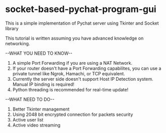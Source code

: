 # socket-based-pychat-program-gui
This is a simple implementation of Pychat server using Tkinter and Socket library

This tutorial is written assuming you have advanced knowledge on networking.

--WHAT YOU NEED TO KNOW--
1. A simple Port Forwarding if you are using a NAT Network.
2. If your router doesn't have a Port Forwarding capabilites, you can use a private tunnel like Ngrok, Hamachi, or TCP equivalent.
3. Currently the server side doesn't support Host IP Detection system. Manual IP binding is required!
4. Python threading is recommended for real-time update!

--WHAT NEED TO DO--
1. Better Tkinter management
2. Using 2048 bit encrypted connection for packets security
3. Active user list
4. Active video streaming
